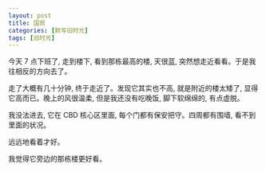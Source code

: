 ```yaml
---
layout: post
title: 国贸
categories: [默写旧时光]
tags: [旧时光]
---
```


今天 7 点下班了, 走到楼下, 看到那栋最高的楼, 天很蓝, 突然想走近看看。于是我往相反的方向去了。

走了大概有几十分钟, 终于走近了。发现它其实也不高, 就是附近的楼太矮了, 显得它高而已。晚上的风很温柔, 但是我还没有吃晚饭, 脚下软绵绵的, 有点虚脱。

我没法进去, 它在 CBD 核心区里面, 每个门都有保安把守。四周都有围墙, 看不到里面的状况。

远远地看着才好。

我觉得它旁边的那栋楼更好看。
